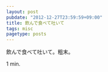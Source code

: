 ```yaml
---
layout: post
pubdate: "2012-12-27T23:59:59+09:00"
title: 飲んで食べて吐いて
tags: misc
pagetype: posts
---
```

飲んで食べて吐いて。粗末。

1 min.

